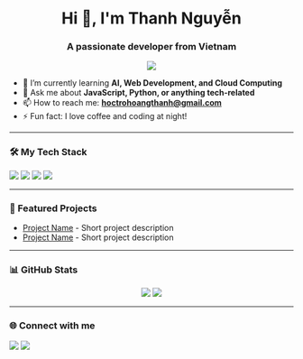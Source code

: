 <h1 align="center">Hi 👋, I'm Thanh Nguyễn</h1>
<h3 align="center">A passionate developer from Vietnam</h3>

<p align="center">
  <img src="https://readme-typing-svg.demolab.com/?lines=Welcome+to+my+GitHub+Profile!;Always+learning+new+things!&center=true&width=500&height=50" />
</p>

- 🌱 I’m currently learning **AI, Web Development, and Cloud Computing**
- 💬 Ask me about **JavaScript, Python, or anything tech-related**
- 📫 How to reach me: **hoctrohoangthanh@gmail.com**
- ⚡ Fun fact: I love coffee and coding at night!

---

### 🛠️ My Tech Stack

<p align="left">
  <img src="https://img.shields.io/badge/-Python-3776AB?style=flat-square&logo=python&logoColor=white" />
  <img src="https://img.shields.io/badge/-JavaScript-F7B93E?style=flat-square&logo=javascript&logoColor=white" />
  <img src="https://img.shields.io/badge/-React-61DAFB?style=flat-square&logo=react&logoColor=white" />
  <img src="https://img.shields.io/badge/-Node.js-339933?style=flat-square&logo=nodedotjs&logoColor=white" />
  <!-- Thêm các badge khác tùy ý -->
</p>

---

### 📌 Featured Projects

- [Project Name](project-link) - Short project description
- [Project Name](project-link) - Short project description

---

### 📊 GitHub Stats

<p align="center">
  <img src="https://github-readme-stats.vercel.app/api?username=hoctrohoangthanh&show_icons=true&theme=radical" />
  <img src="https://github-readme-streak-stats.herokuapp.com/?user=hoctrohoangthanh&theme=radical" />
</p>

---

### 🌐 Connect with me

<p align="left">
  <a href="https://www.linkedin.com/in/your-linkedin" target="_blank"><img src="https://img.shields.io/badge/-LinkedIn-0077B5?style=flat-square&logo=linkedin&logoColor=white" /></a>
  <a href="mailto:hoctrohoangthanh@gmail.com"><img src="https://img.shields.io/badge/-Gmail-D14836?style=flat-square&logo=gmail&logoColor=white" /></a>
  <!-- Thêm các kênh khác -->
</p>
